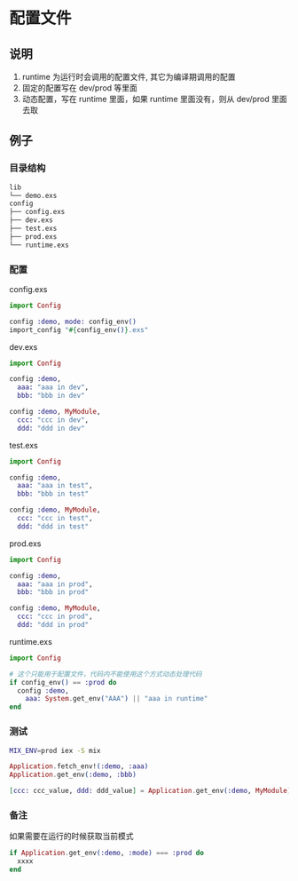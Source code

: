 # 配置文件

## 说明

1. runtime 为运行时会调用的配置文件, 其它为编译期调用的配置
2. 固定的配置写在 dev/prod 等里面
3. 动态配置，写在 runtime 里面，如果 runtime 里面没有，则从 dev/prod 里面去取

## 例子

### 目录结构

```sh
lib
└── demo.exs
config
├── config.exs
├── dev.exs
├── test.exs
├── prod.exs
└── runtime.exs
```

### 配置

config.exs

```elixir
import Config

config :demo, mode: config_env()
import_config "#{config_env()}.exs"
```

dev.exs

```elixir
import Config

config :demo,
  aaa: "aaa in dev",
  bbb: "bbb in dev"

config :demo, MyModule,
  ccc: "ccc in dev",
  ddd: "ddd in dev"
```

test.exs

```elixir
import Config

config :demo,
  aaa: "aaa in test",
  bbb: "bbb in test"

config :demo, MyModule,
  ccc: "ccc in test",
  ddd: "ddd in test"
```

prod.exs

```elixir
import Config

config :demo,
  aaa: "aaa in prod",
  bbb: "bbb in prod"

config :demo, MyModule,
  ccc: "ccc in prod",
  ddd: "ddd in prod"
```

runtime.exs

```elixir
import Config

# 这个只能用于配置文件，代码内不能使用这个方式动态处理代码
if config_env() == :prod do
  config :demo,
    aaa: System.get_env("AAA") || "aaa in runtime"
end
```

### 测试

```sh
MIX_ENV=prod iex -S mix
```

```elixir
Application.fetch_env!(:demo, :aaa)
Application.get_env(:demo, :bbb)

[ccc: ccc_value, ddd: ddd_value] = Application.get_env(:demo, MyModule)
```

### 备注

如果需要在运行的时候获取当前模式

```elixir
if Application.get_env(:demo, :mode) === :prod do
  xxxx
end
```
